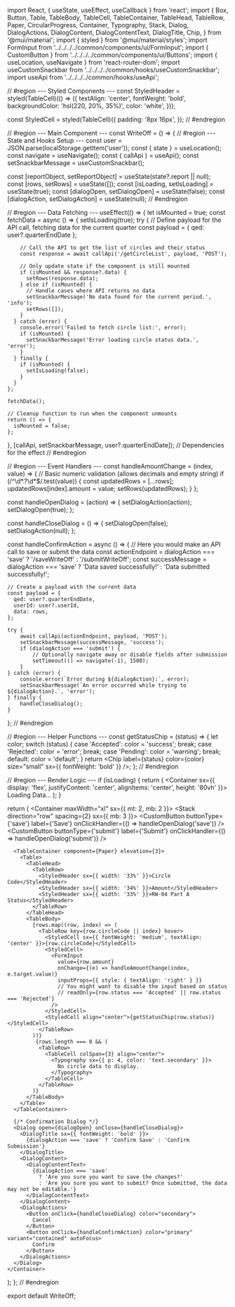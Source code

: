 import React, { useState, useEffect, useCallback } from 'react';
import {
  Box,
  Button,
  Table,
  TableBody,
  TableCell,
  TableContainer,
  TableHead,
  TableRow,
  Paper,
  CircularProgress,
  Container,
  Typography,
  Stack,
  Dialog,
  DialogActions,
  DialogContent,
  DialogContentText,
  DialogTitle,
  Chip,
} from '@mui/material';
import { styled } from '@mui/material/styles';
import FormInput from '../../../../common/components/ui/FormInput';
import { CustomButton } from '../../../../common/components/ui/Buttons';
import { useLocation, useNavigate } from 'react-router-dom';
import useCustomSnackbar from '../../../../common/hooks/useCustomSnackbar';
import useApi from '../../../../common/hooks/useApi';

// #region --- Styled Components ---
const StyledHeader = styled(TableCell)(() => ({
  textAlign: 'center',
  fontWeight: 'bold',
  backgroundColor: 'hsl(220, 20%, 35%)',
  color: 'white',
}));

const StyledCell = styled(TableCell)({
  padding: '8px 16px',
});
// #endregion

// #region --- Main Component ---
const WriteOff = () => {
  // #region --- State and Hooks Setup ---
  const user = JSON.parse(localStorage.getItem('user'));
  const { state } = useLocation();
  const navigate = useNavigate();
  const { callApi } = useApi();
  const setSnackbarMessage = useCustomSnackbar();

  const [reportObject, setReportObject] = useState(state?.report || null);
  const [rows, setRows] = useState([]);
  const [isLoading, setIsLoading] = useState(true);
  const [dialogOpen, setDialogOpen] = useState(false);
  const [dialogAction, setDialogAction] = useState(null);
  // #endregion

  // #region --- Data Fetching ---
  useEffect(() => {
    let isMounted = true;
    const fetchData = async () => {
      setIsLoading(true);
      try {
        // Define payload for the API call, fetching data for the current quarter
        const payload = { qed: user?.quarterEndDate };
        
        // Call the API to get the list of circles and their status
        const response = await callApi('/getCircleList', payload, 'POST');

        // Only update state if the component is still mounted
        if (isMounted && response?.data) {
          setRows(response.data);
        } else if (isMounted) {
          // Handle cases where API returns no data
          setSnackbarMessage('No data found for the current period.', 'info');
          setRows([]);
        }
      } catch (error) {
        console.error('Failed to fetch circle list:', error);
        if (isMounted) {
          setSnackbarMessage('Error loading circle status data.', 'error');
        }
      } finally {
        if (isMounted) {
          setIsLoading(false);
        }
      }
    };

    fetchData();

    // Cleanup function to run when the component unmounts
    return () => {
      isMounted = false;
    };
  }, [callApi, setSnackbarMessage, user?.quarterEndDate]); // Dependencies for the effect
  // #endregion

  // #region --- Event Handlers ---
  const handleAmountChange = (index, value) => {
    // Basic numeric validation (allows decimals and empty string)
    if (/^\d*\.?\d*$/.test(value)) {
      const updatedRows = [...rows];
      updatedRows[index].amount = value;
      setRows(updatedRows);
    }
  };

  const handleOpenDialog = (action) => {
    setDialogAction(action);
    setDialogOpen(true);
  };

  const handleCloseDialog = () => {
    setDialogOpen(false);
    setDialogAction(null);
  };

  const handleConfirmAction = async () => {
    // Here you would make an API call to save or submit the data
    const actionEndpoint = dialogAction === 'save' ? '/saveWriteOff' : '/submitWriteOff';
    const successMessage = dialogAction === 'save' ? 'Data saved successfully!' : 'Data submitted successfully!';

    // Create a payload with the current data
    const payload = {
      qed: user?.quarterEndDate,
      userId: user?.userId,
      data: rows,
    };

    try {
        await callApi(actionEndpoint, payload, 'POST');
        setSnackbarMessage(successMessage, 'success');
        if (dialogAction === 'submit') {
            // Optionally navigate away or disable fields after submission
            setTimeout(() => navigate(-1), 1500);
        }
    } catch (error) {
        console.error(`Error during ${dialogAction}:`, error);
        setSnackbarMessage(`An error occurred while trying to ${dialogAction}.`, 'error');
    } finally {
        handleCloseDialog();
    }
  };
  // #endregion

  // #region --- Helper Functions ---
  const getStatusChip = (status) => {
    let color;
    switch (status) {
      case 'Accepted':
        color = 'success';
        break;
      case 'Rejected':
        color = 'error';
        break;
      case 'Pending':
        color = 'warning';
        break;
      default:
        color = 'default';
    }
    return <Chip label={status} color={color} size="small" sx={{ fontWeight: 'bold' }} />;
  };
  // #endregion

  // #region --- Render Logic ---
  if (isLoading) {
    return (
      <Container sx={{ display: 'flex', justifyContent: 'center', alignItems: 'center', height: '80vh' }}>
        <Stack alignItems="center" spacing={2}>
          <CircularProgress />
          <Typography>Loading Data...</Typography>
        </Stack>
      </Container>
    );
  }

  return (
    <Container maxWidth="xl" sx={{ mt: 2, mb: 2 }}>
      <Stack direction="row" spacing={2} sx={{ mb: 3 }}>
        <CustomButton buttonType={'save'} label={'Save'} onClickHandler={() => handleOpenDialog('save')} />
        <CustomButton buttonType={'submit'} label={'Submit'} onClickHandler={() => handleOpenDialog('submit')} />
      </Stack>

      <TableContainer component={Paper} elevation={3}>
        <Table>
          <TableHead>
            <TableRow>
              <StyledHeader sx={{ width: '33%' }}>Circle Code</StyledHeader>
              <StyledHeader sx={{ width: '34%' }}>Amount</StyledHeader>
              <StyledHeader sx={{ width: '33%' }}>RW-04 Part A Status</StyledHeader>
            </TableRow>
          </TableHead>
          <TableBody>
            {rows.map((row, index) => (
              <TableRow key={row.circleCode || index} hover>
                <StyledCell sx={{ fontWeight: 'medium', textAlign: 'center' }}>{row.circleCode}</StyledCell>
                <StyledCell>
                  <FormInput
                    value={row.amount}
                    onChange={(e) => handleAmountChange(index, e.target.value)}
                    inputProps={{ style: { textAlign: 'right' } }}
                    // You might want to disable the input based on status
                    // readOnly={row.status === 'Accepted' || row.status === 'Rejected'}
                  />
                </StyledCell>
                <StyledCell align="center">{getStatusChip(row.status)}</StyledCell>
              </TableRow>
            ))}
             {rows.length === 0 && (
              <TableRow>
                <TableCell colSpan={3} align="center">
                  <Typography sx={{ p: 4, color: 'text.secondary' }}>
                    No circle data to display.
                  </Typography>
                </TableCell>
              </TableRow>
            )}
          </TableBody>
        </Table>
      </TableContainer>

      {/* Confirmation Dialog */}
      <Dialog open={dialogOpen} onClose={handleCloseDialog}>
        <DialogTitle sx={{ fontWeight: 'bold' }}>
          {dialogAction === 'save' ? 'Confirm Save' : 'Confirm Submission'}
        </DialogTitle>
        <DialogContent>
          <DialogContentText>
            {dialogAction === 'save'
              ? 'Are you sure you want to save the changes?'
              : 'Are you sure you want to submit? Once submitted, the data may not be editable.'}
          </DialogContentText>
        </DialogContent>
        <DialogActions>
          <Button onClick={handleCloseDialog} color="secondary">
            Cancel
          </Button>
          <Button onClick={handleConfirmAction} color="primary" variant="contained" autoFocus>
            Confirm
          </Button>
        </DialogActions>
      </Dialog>
    </Container>
  );
};
// #endregion

export default WriteOff;
